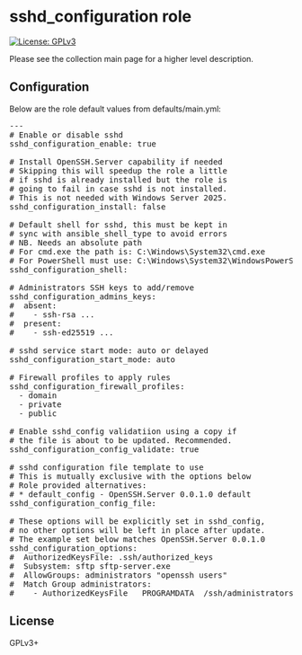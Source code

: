 # sshd_configuration role

[![License: GPLv3](https://img.shields.io/badge/license-GPLv3-brightgreen.svg)](https://www.gnu.org/licenses/gpl-3.0)

Please see the collection main page for a higher level description.

## Configuration

Below are the role default values from defaults/main.yml:

<pre>
---
# Enable or disable sshd
sshd_configuration_enable: true

# Install OpenSSH.Server capability if needed
# Skipping this will speedup the role a little
# if sshd is already installed but the role is
# going to fail in case sshd is not installed.
# This is not needed with Windows Server 2025.
sshd_configuration_install: false

# Default shell for sshd, this must be kept in
# sync with ansible_shell_type to avoid errors
# NB. Needs an absolute path
# For cmd.exe the path is: C:\Windows\System32\cmd.exe
# For PowerShell must use: C:\Windows\System32\WindowsPowerShell\v1.0\powershell.exe
sshd_configuration_shell:

# Administrators SSH keys to add/remove
sshd_configuration_admins_keys:
#  absent:
#    - ssh-rsa ...
#  present:
#    - ssh-ed25519 ...

# sshd service start mode: auto or delayed
sshd_configuration_start_mode: auto

# Firewall profiles to apply rules
sshd_configuration_firewall_profiles:
  - domain
  - private
  - public

# Enable sshd_config validatiion using a copy if
# the file is about to be updated. Recommended.
sshd_configuration_config_validate: true

# sshd configuration file template to use
# This is mutually exclusive with the options below
# Role provided alternatives:
# * default_config - OpenSSH.Server 0.0.1.0 default
sshd_configuration_config_file:

# These options will be explicitly set in sshd_config,
# no other options will be left in place after update.
# The example set below matches OpenSSH.Server 0.0.1.0
sshd_configuration_options:
#  AuthorizedKeysFile: .ssh/authorized_keys
#  Subsystem: sftp sftp-server.exe
#  AllowGroups: administrators "openssh users"
#  Match Group administrators:
#    - AuthorizedKeysFile __PROGRAMDATA__/ssh/administrators_authorized_keys
</pre>

## License

GPLv3+
